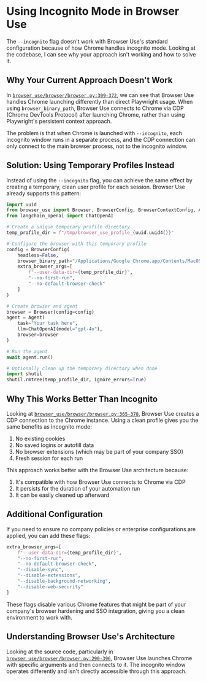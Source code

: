 # Using Incognito Mode in Browser Use

The `--incognito` flag doesn't work with Browser Use's standard configuration because of how Chrome handles incognito mode. Looking at the codebase, I can see why your approach isn't working and how to solve it.

## Why Your Current Approach Doesn't Work

In [`browser_use/browser/browser.py:309-372`](https://github.com/browser-use/browser-use/blob/main/browser_use/browser/browser.py#L309-L372), we can see that Browser Use handles Chrome launching differently than direct Playwright usage. When using `browser_binary_path`, Browser Use connects to Chrome via CDP (Chrome DevTools Protocol) after launching Chrome, rather than using Playwright's persistent context approach.

The problem is that when Chrome is launched with `--incognito`, each incognito window runs in a separate process, and the CDP connection can only connect to the main browser process, not to the incognito window.

## Solution: Using Temporary Profiles Instead

Instead of using the `--incognito` flag, you can achieve the same effect by creating a temporary, clean user profile for each session. Browser Use already supports this pattern:

```python
import uuid
from browser_use import Browser, BrowserConfig, BrowserContextConfig, Agent
from langchain_openai import ChatOpenAI

# Create a unique temporary profile directory
temp_profile_dir = f"/tmp/browser_use_profile_{uuid.uuid4()}"

# Configure the browser with this temporary profile
config = BrowserConfig(
    headless=False,
    browser_binary_path="/Applications/Google Chrome.app/Contents/MacOS/Google Chrome",
    extra_browser_args=[
        f"--user-data-dir={temp_profile_dir}",
        "--no-first-run",
        "--no-default-browser-check"
    ]
)

# Create browser and agent
browser = Browser(config=config)
agent = Agent(
    task="Your task here",
    llm=ChatOpenAI(model="gpt-4o"),
    browser=browser
)

# Run the agent
await agent.run()

# Optionally clean up the temporary directory when done
import shutil
shutil.rmtree(temp_profile_dir, ignore_errors=True)
```

## Why This Works Better Than Incognito

Looking at [`browser_use/browser/browser.py:365-378`](https://github.com/browser-use/browser-use/blob/main/browser_use/browser/browser.py#L365-L378), Browser Use creates a CDP connection to the Chrome instance. Using a clean profile gives you the same benefits as incognito mode:

1. No existing cookies
2. No saved logins or autofill data
3. No browser extensions (which may be part of your company SSO)
4. Fresh session for each run

This approach works better with the Browser Use architecture because:

1. It's compatible with how Browser Use connects to Chrome via CDP
2. It persists for the duration of your automation run
3. It can be easily cleaned up afterward

## Additional Configuration

If you need to ensure no company policies or enterprise configurations are applied, you can add these flags:

```python
extra_browser_args=[
    f"--user-data-dir={temp_profile_dir}",
    "--no-first-run",
    "--no-default-browser-check",
    "--disable-sync",
    "--disable-extensions",
    "--disable-background-networking",
    "--disable-web-security"
]
```

These flags disable various Chrome features that might be part of your company's browser hardening and SSO integration, giving you a clean environment to work with.

## Understanding Browser Use's Architecture

Looking at the source code, particularly in [`browser_use/browser/browser.py:290-396`](https://github.com/browser-use/browser-use/blob/main/browser_use/browser/browser.py#L290-L396), Browser Use launches Chrome with specific arguments and then connects to it. The incognito window operates differently and isn't directly accessible through this approach. 
